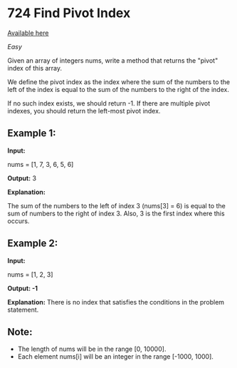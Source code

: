 # 724 Find Pivot Index

[Available here](https://github.com/jaimiles23/leetCode/blob/master/720_Longest_word_in_dictionary/directions_720.md)

_Easy_

Given an array of integers nums, write a method that returns the "pivot" index of this array.

We define the pivot index as the index where the sum of the numbers to the left of the index is equal to the sum of the numbers to the right of the index.

If no such index exists, we should return -1. If there are multiple pivot indexes, you should return the left-most pivot index.

## Example 1:

**Input:** 

nums = [1, 7, 3, 6, 5, 6]

**Output:** 3

**Explanation:**

The sum of the numbers to the left of index 3 (nums[3] = 6) is equal to the sum of numbers to the right of index 3.
Also, 3 is the first index where this occurs.
 

## Example 2:

**Input:**

nums = [1, 2, 3]

**Output: -1**

**Explanation:**
There is no index that satisfies the conditions in the problem statement.
 

## Note:

* The length of nums will be in the range [0, 10000].
* Each element nums[i] will be an integer in the range [-1000, 1000].
